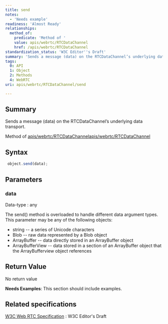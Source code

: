 ```yaml
---
title: send
notes:
  - 'Needs example'
readiness: 'Almost Ready'
relationships:
  method_of:
    predicate: 'Method of '
    value: apis/webrtc/RTCDataChannel
    href: /apis/webrtc/RTCDataChannel
standardization_status: 'W3C Editor''s Draft'
summary: 'Sends a message (data) on the RTCDataChannel’s underlying data transport.'
tags:
  0: API
  1: Object
  2: Methods
  4: WebRTC
uri: apis/webrtc/RTCDataChannel/send

---
```

## <span>Summary</span>

Sends a message (data) on the RTCDataChannel’s underlying data transport.

Method of [apis/webrtc/RTCDataChannel](/apis/webrtc/RTCDataChannel)[apis/webrtc/RTCDataChannel](/apis/webrtc/RTCDataChannel)

## <span>Syntax</span>

``` js
 object.send(data);
```

## <span>Parameters</span>

### <span>data</span>

 Data-type
:   any

 The send() method is overloaded to handle different data argument types. This parameter may be any of the following objects:

-   string -- a series of Unicode characters
-   Blob -- raw data represented by a Blob object
-   ArrayBuffer -- data directly stored in an ArrayBuffer object
-   ArrayBufferView -- data stored in a section of an ArrayBuffer object that the ArrayBufferview object references

## <span>Return Value</span>

No return value

**Needs Examples**: This section should include examples.

## <span>Related specifications</span>

[W3C Web RTC Specification](http://dev.w3.org/2011/webrtc/editor/webrtc.html)
:   W3C Editor's Draft
